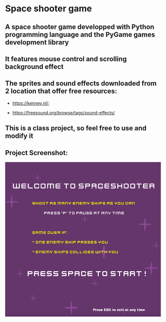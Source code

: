 # Space shooter game
## A space shooter game developped with Python programming language and the PyGame games development library

## It features mouse control and scrolling background effect

## The sprites and sound effects downloaded from 2 location that offer free resources:

* https://kenney.nl/;

* https://freesound.org/browse/tags/sound-effects/

## This is a class project, so feel free to use and modify it

## Project Screenshot:
![alt text](/images/spaceshooter1.png "project screenshot")

